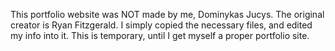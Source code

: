 This portfolio website was NOT made by me, Dominykas Jucys. The original creator is Ryan Fitzgerald.
I simply copied the necessary files, and edited my info into it. This is temporary, until I get myself a proper portfolio site.
